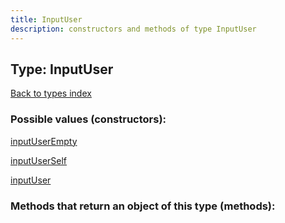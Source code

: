 ```yaml
---
title: InputUser
description: constructors and methods of type InputUser
---
```

## Type: InputUser  
[Back to types index](index.md)



### Possible values (constructors):

[inputUserEmpty](../constructors/inputUserEmpty.md)  

[inputUserSelf](../constructors/inputUserSelf.md)  

[inputUser](../constructors/inputUser.md)  



### Methods that return an object of this type (methods):



